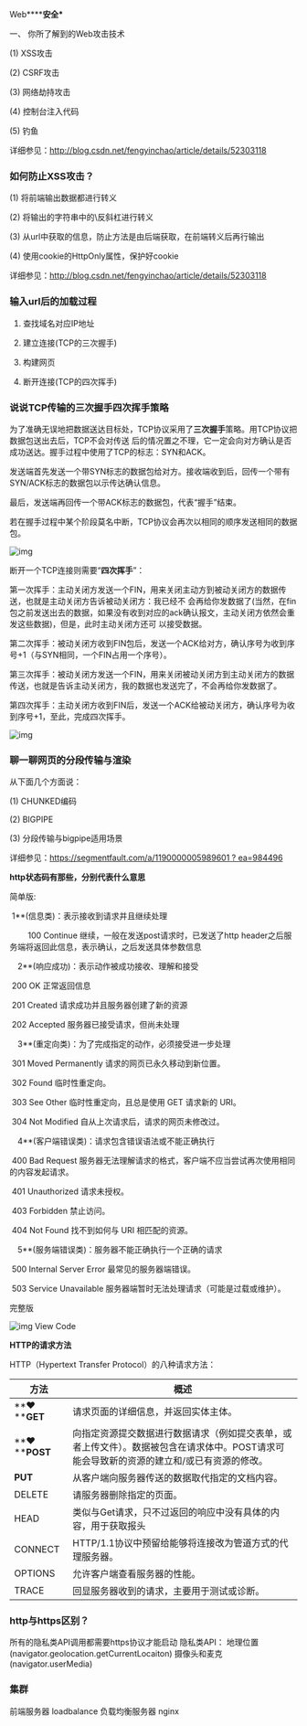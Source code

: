 Web\******安全\***

一、 你所了解到的Web攻击技术

(1)  XSS攻击

(2)  CSRF攻击

(3)  网络劫持攻击

(4)  控制台注入代码

(5)  钓鱼

详细参见：http://blog.csdn.net/fengyinchao/article/details/52303118 

###  如何防止XSS攻击？

(1)  将前端输出数据都进行转义

(2)  将输出的字符串中的\反斜杠进行转义

(3)  从url中获取的信息，防止方法是由后端获取，在前端转义后再行输出

(4)  使用cookie的HttpOnly属性，保护好cookie

详细参见：http://blog.csdn.net/fengyinchao/article/details/52303118 

###  **输入url后的加载过程**

1)   查找域名对应IP地址

2)   建立连接(TCP的三次握手)

3)   构建网页

4)   断开连接(TCP的四次挥手)

### **说说TCP传输的三次握手四次挥手策略**

为了准确无误地把数据送达目标处，TCP协议采用了**三次握手**策略。用TCP协议把数据包送出去后，TCP不会对传送 后的情况置之不理，它一定会向对方确认是否成功送达。握手过程中使用了TCP的标志：SYN和ACK。

发送端首先发送一个带SYN标志的数据包给对方。接收端收到后，回传一个带有SYN/ACK标志的数据包以示传达确认信息。

最后，发送端再回传一个带ACK标志的数据包，代表“握手”结束。

若在握手过程中某个阶段莫名中断，TCP协议会再次以相同的顺序发送相同的数据包。

![img](https://images2017.cnblogs.com/blog/789123/201712/789123-20171204192055878-897171109.png)

 

断开一个TCP连接则需要“**四次挥手**”：

第一次挥手：主动关闭方发送一个FIN，用来关闭主动方到被动关闭方的数据传送，也就是主动关闭方告诉被动关闭方：我已经不 会再给你发数据了(当然，在fin包之前发送出去的数据，如果没有收到对应的ack确认报文，主动关闭方依然会重发这些数据)，但是，此时主动关闭方还可 以接受数据。

第二次挥手：被动关闭方收到FIN包后，发送一个ACK给对方，确认序号为收到序号+1（与SYN相同，一个FIN占用一个序号）。

第三次挥手：被动关闭方发送一个FIN，用来关闭被动关闭方到主动关闭方的数据传送，也就是告诉主动关闭方，我的数据也发送完了，不会再给你发数据了。

第四次挥手：主动关闭方收到FIN后，发送一个ACK给被动关闭方，确认序号为收到序号+1，至此，完成四次挥手。

![img](https://images2017.cnblogs.com/blog/789123/201712/789123-20171204192152988-1888073128.png)

###  聊一聊网页的分段传输与渲染

从下面几个方面说：

(1)  CHUNKED编码

(2)  BIGPIPE

(3)  分段传输与bigpipe适用场景

详细参见：[https://segmentfault.com/a/1190000005989601 ? ea=984496](https://segmentfault.com/a/1190000005989601?_ea=984496)

**http状态码有那些，分别代表什么意思**

简单版:

​    1**(信息类)：表示接收到请求并且继续处理

　　 100 Continue  继续，一般在发送post请求时，已发送了http header之后服务端将返回此信息，表示确认，之后发送具体参数信息

　2**(响应成功)：表示动作被成功接收、理解和接受

​    200 OK     正常返回信息

​    201 Created  请求成功并且服务器创建了新的资源

​    202 Accepted  服务器已接受请求，但尚未处理

　3**(重定向类)：为了完成指定的动作，必须接受进一步处理

​    301 Moved Permanently 请求的网页已永久移动到新位置。

​    302 Found    临时性重定向。

​    303 See Other  临时性重定向，且总是使用 GET 请求新的 URI。

​    304 Not Modified 自从上次请求后，请求的网页未修改过。

　4**(客户端错误类)：请求包含错误语法或不能正确执行

​    400 Bad Request 服务器无法理解请求的格式，客户端不应当尝试再次使用相同的内容发起请求。

​    401 Unauthorized 请求未授权。

​    403 Forbidden  禁止访问。

​    404 Not Found  找不到如何与 URI 相匹配的资源。

　5**(服务端错误类)：服务器不能正确执行一个正确的请求

​    500 Internal Server Error 最常见的服务器端错误。

​    503 Service Unavailable 服务器端暂时无法处理请求（可能是过载或维护）。

 完整版 

![img](https://images.cnblogs.com/OutliningIndicators/ContractedBlock.gif) View Code

 **HTTP的请求方法**

HTTP（Hypertext Transfer Protocol）的八种请求方法：

| **方法**      | **概述**                                                     |
| ------------- | ------------------------------------------------------------ |
| **❤****GET**  | 请求页面的详细信息，并返回实体主体。                         |
| **❤****POST** | 向指定资源提交数据进行数据请求（例如提交表单，或者上传文件）。数据被包含在请求体中。POST请求可能会导致新的资源的建立和/或已有资源的修改。 |
| **PUT**       | 从客户端向服务器传送的数据取代指定的文档内容。               |
| DELETE        | 请服务器删除指定的页面。                                     |
| HEAD          | 类似与Get请求，只不过返回的响应中没有具体的内容，用于获取报头 |
| CONNECT       | HTTP/1.1协议中预留给能够将连接改为管道方式的代理服务器。     |
| OPTIONS       | 允许客户端查看服务器的性能。                                 |
| TRACE         | 回显服务器收到的请求，主要用于测试或诊断。                   |

### http与https区别？

所有的隐私类API调用都需要https协议才能启动
隐私类API：
地理位置(navigator.geolocation.getCurrentLocaiton)
摄像头和麦克(navigator.userMedia)

### 集群

前端服务器 loadbalance 负载均衡服务器 nginx